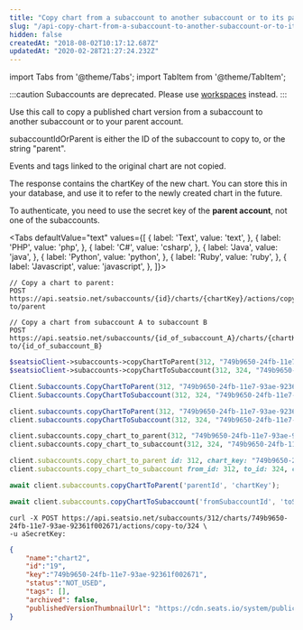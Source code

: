 ```yaml
---
title: "Copy chart from a subaccount to another subaccount or to its parent"
slug: "/api-copy-chart-from-a-subaccount-to-another-subaccount-or-to-its-parent"
hidden: false
createdAt: "2018-08-02T10:17:12.687Z"
updatedAt: "2020-02-28T21:27:24.232Z"
---
```


import Tabs from '@theme/Tabs';
import TabItem from '@theme/TabItem';


:::caution 
Subaccounts are deprecated. Please use [workspaces](api-workspaces) instead.
:::

Use this call to copy a published chart version from a subaccount to another subaccount or to your parent account.

subaccountIdOrParent is either the ID of the subaccount to copy to, or the string "parent".

Events and tags linked to the original chart are not copied.

The response contains the chartKey of the new chart. You can store this in your database, and use it to refer to the newly created chart in the future.

To authenticate, you need to use the secret key of the **parent account**, not one of the subaccounts. 



<Tabs 
  defaultValue="text"
  values={[
{ label: 'Text', value: 'text', },
{ label: 'PHP', value: 'php', },
{ label: 'C#', value: 'csharp', },
{ label: 'Java', value: 'java', },
{ label: 'Python', value: 'python', },
{ label: 'Ruby', value: 'ruby', },
{ label: 'Javascript', value: 'javascript', },
]}>
<TabItem value='text'>

```text
// Copy a chart to parent: 
POST https://api.seatsio.net/subaccounts/{id}/charts/{chartKey}/actions/copy-to/parent

// Copy a chart from subaccount A to subaccount B
POST https://api.seatsio.net/subaccounts/{id_of_subaccount_A}/charts/{chartKey}/actions/copy-to/{id_of_subaccount_B}
```

</TabItem>
<TabItem value='php'>

```php
$seatsioClient->subaccounts->copyChartToParent(312, "749b9650-24fb-11e7-93ae-92361f002671");
$seatsioClient->subaccounts->copyChartToSubaccount(312, 324, "749b9650-24fb-11e7-93ae-92361f002671");
```

</TabItem>
<TabItem value='csharp'>

```csharp
Client.Subaccounts.CopyChartToParent(312, "749b9650-24fb-11e7-93ae-92361f002671");
Client.Subaccounts.CopyChartToSubaccount(312, 324, "749b9650-24fb-11e7-93ae-92361f002671");
```

</TabItem>
<TabItem value='java'>

```java
client.subaccounts.copyChartToParent(312, "749b9650-24fb-11e7-93ae-92361f002671");
client.subaccounts.copyChartToSubaccount(312, 324, "749b9650-24fb-11e7-93ae-92361f002671");
```

</TabItem>
<TabItem value='python'>

```python
client.subaccounts.copy_chart_to_parent(312, "749b9650-24fb-11e7-93ae-92361f002671")
client.subaccounts.copy_chart_to_subaccount(312, 324, "749b9650-24fb-11e7-93ae-92361f002671")
```

</TabItem>
<TabItem value='ruby'>

```ruby
client.subaccounts.copy_chart_to_parent id: 312, chart_key: "749b9650-24fb-11e7-93ae-92361f002671"
client.subaccounts.copy_chart_to_subaccount from_id: 312, to_id: 324, chart_key: "749b9650-24fb-11e7-93ae-92361f002671"
```

</TabItem>
<TabItem value='javascript'>

```javascript
await client.subaccounts.copyChartToParent('parentId', 'chartKey');

await client.subaccounts.copyChartToSubaccount('fromSubaccountId', 'toSubaccountId', 'chartKey');
```

</TabItem>
</Tabs>





```curl
curl -X POST https://api.seatsio.net/subaccounts/312/charts/749b9650-24fb-11e7-93ae-92361f002671/actions/copy-to/324 \
-u aSecretKey:
```



```json
{
    "name":"chart2",
    "id":"19",
    "key":"749b9650-24fb-11e7-93ae-92361f002671",
    "status":"NOT_USED",
    "tags": [],
    "archived": false,
    "publishedVersionThumbnailUrl": "https://cdn.seats.io/system/public/.../published/.../thumbnail"
}
```


